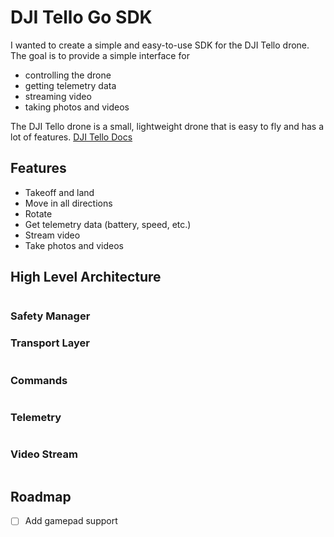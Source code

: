 # DJI Tello Go SDK

I wanted to create a simple and easy-to-use SDK for the DJI Tello drone. The goal is to provide a simple interface for 
- controlling the drone 
- getting telemetry data
- streaming video
- taking photos and videos

The DJI Tello drone is a small, lightweight drone that is easy to fly and has a lot of features. 
[DJI Tello Docs](https://dl-cdn.ryzerobotics.com/downloads/tello/20180910/Tello%20SDK%20Documentation%20EN_1.3.pdf)


## Features
- Takeoff and land
- Move in all directions
- Rotate
- Get telemetry data (battery, speed, etc.)
- Stream video
- Take photos and videos


## High Level Architecture
```mermaid
```

### Safety Manager

### Transport Layer
```mermaid
```

### Commands
```mermaid
```

### Telemetry
```mermaid
```

### Video Stream
```mermaid
```


## Roadmap
- [ ] Add gamepad support
